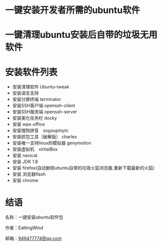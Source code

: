 一键安装开发者所需的ubuntu软件
========
一键清理ubuntu安装后自带的垃圾无用软件
========

安装软件列表
========
* 安装清理软件 Ubuntu-tweak 
* 安装语言支持
* 安装分屏终端 terminator
* 安装SSH客户端 openssh-client
* 安装SSH服务端 openssh-server
* 安装美化任务栏 docky
* 安装 wps-office
* 安装搜狗拼音　sogoupinyin
* 安装抓包工具（破解版） charles
* 安装唯一支持linux的模拟器 genymotion
* 安装虚拟机　virtialBox
* 安装 navicat
* 安装 JDK 1.8
* 安装 firefox(自动删除ubuntu自带的垃圾火狐浏览器,重新下载最新的火狐)
* 安装 浏览器flash
* 安装 chrome

结语
========
名称：一键安装ubuntu软件包

作者：EattingWind

邮箱：949477774@qq.com